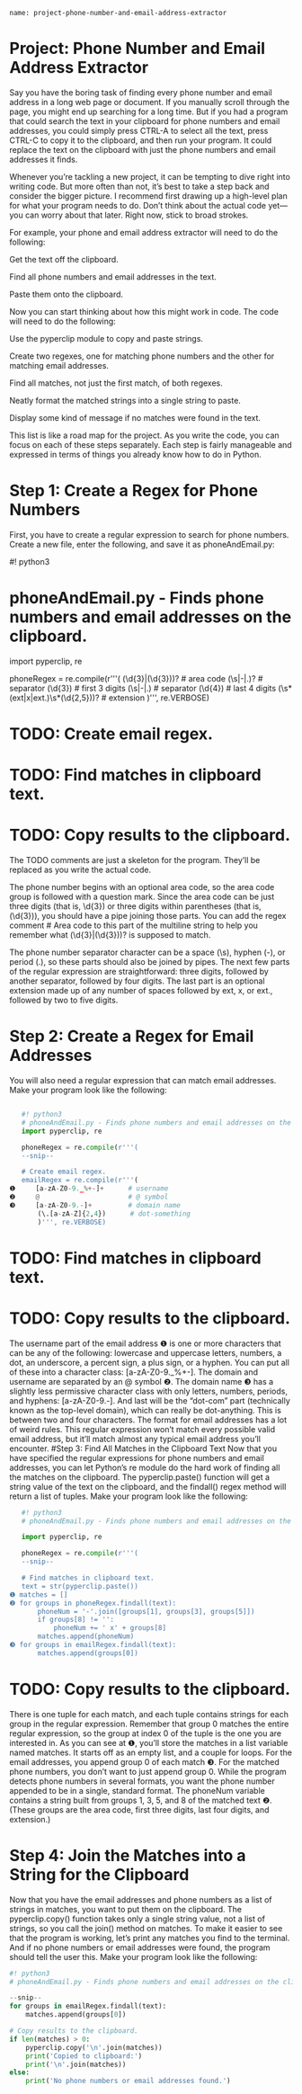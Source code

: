 ```ngMeta
name: project-phone-number-and-email-address-extractor
```
# Project: Phone Number and Email Address Extractor
Say you have the boring task of finding every phone number and email address in a long web page or document. If you manually scroll through the page, you might end up searching for a long time. But if you had a program that could search the text in your clipboard for phone numbers and email addresses, you could simply press CTRL-A to select all the text, press CTRL-C to copy it to the clipboard, and then run your program. It could replace the text on the clipboard with just the phone numbers and email addresses it finds.

Whenever you’re tackling a new project, it can be tempting to dive right into writing code. But more often than not, it’s best to take a step back and consider the bigger picture. I recommend first drawing up a high-level plan for what your program needs to do. Don’t think about the actual code yet—you can worry about that later. Right now, stick to broad strokes.

For example, your phone and email address extractor will need to do the following:

Get the text off the clipboard.

Find all phone numbers and email addresses in the text.

Paste them onto the clipboard.

Now you can start thinking about how this might work in code. The code will need to do the following:

Use the pyperclip module to copy and paste strings.

Create two regexes, one for matching phone numbers and the other for matching email addresses.

Find all matches, not just the first match, of both regexes.

Neatly format the matched strings into a single string to paste.

Display some kind of message if no matches were found in the text.

This list is like a road map for the project. As you write the code, you can focus on each of these steps separately. Each step is fairly manageable and expressed in terms of things you already know how to do in Python.

# Step 1: Create a Regex for Phone Numbers
First, you have to create a regular expression to search for phone numbers. Create a new file, enter the following, and save it as phoneAndEmail.py:


#! python3
# phoneAndEmail.py - Finds phone numbers and email addresses on the clipboard.

import pyperclip, re

phoneRegex = re.compile(r'''(
    (\d{3}|\(\d{3}\))?                # area code
    (\s|-|\.)?                        # separator
    (\d{3})                           # first 3 digits
    (\s|-|\.)                         # separator
    (\d{4})                           # last 4 digits
    (\s*(ext|x|ext.)\s*(\d{2,5}))?    # extension
    )''', re.VERBOSE)

# TODO: Create email regex.

# TODO: Find matches in clipboard text.

# TODO: Copy results to the clipboard.
The TODO comments are just a skeleton for the program. They’ll be replaced as you write the actual code.

The phone number begins with an optional area code, so the area code group is followed with a question mark. Since the area code can be just three digits (that is, \d{3}) or three digits within parentheses (that is, \(\d{3}\)), you should have a pipe joining those parts. You can add the regex comment # Area code to this part of the multiline string to help you remember what (\d{3}|\(\d{3}\))? is supposed to match.

The phone number separator character can be a space (\s), hyphen (-), or period (.), so these parts should also be joined by pipes. The next few parts of the regular expression are straightforward: three digits, followed by another separator, followed by four digits. The last part is an optional extension made up of any number of spaces followed by ext, x, or ext., followed by two to five digits.

# Step 2: Create a Regex for Email Addresses
You will also need a regular expression that can match email addresses. Make your program look like the following:
```python

   #! python3
   # phoneAndEmail.py - Finds phone numbers and email addresses on the clipboard.
   import pyperclip, re

   phoneRegex = re.compile(r'''(
   --snip--

   # Create email regex.
   emailRegex = re.compile(r'''(
❶     [a-zA-Z0-9._%+-]+      # username
❷     @                      # @ symbol
❸     [a-zA-Z0-9.-]+         # domain name
       (\.[a-zA-Z]{2,4})      # dot-something
       )''', re.VERBOSE)
```
   # TODO: Find matches in clipboard text.

   # TODO: Copy results to the clipboard.
The username part of the email address ❶ is one or more characters that can be any of the following: lowercase and uppercase letters, numbers, a dot, an underscore, a percent sign, a plus sign, or a hyphen. You can put all of these into a character class: [a-zA-Z0-9._%+-].
The domain and username are separated by an @ symbol ❷. The domain name ❸ has a slightly less permissive character class with only letters, numbers, periods, and hyphens: [a-zA-Z0-9.-]. And last will be the “dot-com” part (technically known as the top-level domain), which can really be dot-anything. This is between two and four characters.
The format for email addresses has a lot of weird rules. This regular expression won’t match every possible valid email address, but it’ll match almost any typical email address you’ll encounter.
#Step 3: Find All Matches in the Clipboard Text
Now that you have specified the regular expressions for phone numbers and email addresses, you can let Python’s re module do the hard work of finding all the matches on the clipboard. The pyperclip.paste() function will get a string value of the text on the clipboard, and the findall() regex method will return a list of tuples.
Make your program look like the following:
```python
   #! python3
   # phoneAndEmail.py - Finds phone numbers and email addresses on the clipboard.

   import pyperclip, re

   phoneRegex = re.compile(r'''(
   --snip--

   # Find matches in clipboard text.
   text = str(pyperclip.paste())
❶ matches = []
❷ for groups in phoneRegex.findall(text):
       phoneNum = '-'.join([groups[1], groups[3], groups[5]])
       if groups[8] != '':
           phoneNum += ' x' + groups[8]
       matches.append(phoneNum)
❸ for groups in emailRegex.findall(text):
       matches.append(groups[0])
```
   # TODO: Copy results to the clipboard.
There is one tuple for each match, and each tuple contains strings for each group in the regular expression. Remember that group 0 matches the entire regular expression, so the group at index 0 of the tuple is the one you are interested in.
As you can see at ❶, you’ll store the matches in a list variable named matches. It starts off as an empty list, and a couple for loops. For the email addresses, you append group 0 of each match ❸. For the matched phone numbers, you don’t want to just append group 0. While the program detects phone numbers in several formats, you want the phone number appended to be in a single, standard format. The phoneNum variable contains a string built from groups 1, 3, 5, and 8 of the matched text ❷. (These groups are the area code, first three digits, last four digits, and extension.)

# Step 4: Join the Matches into a String for the Clipboard
Now that you have the email addresses and phone numbers as a list of strings in matches, you want to put them on the clipboard. The pyperclip.copy() function takes only a single string value, not a list of strings, so you call the join() method on matches.
To make it easier to see that the program is working, let’s print any matches you find to the terminal. And if no phone numbers or email addresses were found, the program should tell the user this.
Make your program look like the following:
```python
#! python3
# phoneAndEmail.py - Finds phone numbers and email addresses on the clipboard.

--snip--
for groups in emailRegex.findall(text):
    matches.append(groups[0])

# Copy results to the clipboard.
if len(matches) > 0:
    pyperclip.copy('\n'.join(matches))
    print('Copied to clipboard:')
    print('\n'.join(matches))
else:
    print('No phone numbers or email addresses found.')
```